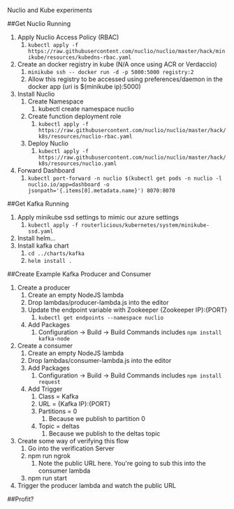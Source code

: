Nuclio and Kube experiments

##Get Nuclio Running

1. Apply Nuclio Access Policy (RBAC)
    1. `kubectl apply -f https://raw.githubusercontent.com/nuclio/nuclio/master/hack/minikube/resources/kubedns-rbac.yaml`
2. Create an docker registry in kube (N/A once using ACR or Verdaccio)
    1. `minikube ssh -- docker run -d -p 5000:5000 registry:2`
    2. Allow this registry to be accessed using preferences/daemon in the docker app (uri is $(minikube ip):5000)
3. Install Nuclio
    1. Create Namespace
        1. kubectl create namespace nuclio
    2. Create function deployment role
        1. `kubectl apply -f https://raw.githubusercontent.com/nuclio/nuclio/master/hack/k8s/resources/nuclio-rbac.yaml`
    3. Deploy Nuclio
        1. `kubectl apply -f https://raw.githubusercontent.com/nuclio/nuclio/master/hack/k8s/resources/nuclio.yaml`
4. Forward Dashboard
    1. `kubectl port-forward -n nuclio $(kubectl get pods -n nuclio -l nuclio.io/app=dashboard -o jsonpath='{.items[0].metadata.name}') 8070:8070`

##Get Kafka Running
1. Apply minikube ssd settings to mimic our azure settings
    1. `kubectl apply -f routerlicious/kubernetes/system/minikube-ssd.yaml`
2. Install helm...
3. Install kafka chart
    1. `cd ../charts/kafka`
    2. `helm install .`

##Create Example Kafka Producer and Consumer
1. Create a producer
    1. Create an empty NodeJS lambda
    2. Drop lambdas/producer-lambda.js into the editor
    3. Update the endpoint variable with Zookeeper {Zookeeper IP}:{PORT}
        1. `kubectl get endpoints --namespace nuclio`
    4. Add Packages
        1. Configuration -> Build -> Build Commands includes `npm install kafka-node`
2. Create a consumer
    1. Create an empty NodeJS lambda
    2. Drop lambdas/consumer-lambda.js into the editor
    3. Add Packages
        1. Configuration -> Build -> Build Commands includes `npm install request`
    4. Add Trigger
        1. Class = Kafka
        2. URL = {Kafka IP}:{PORT}
        3. Partitions = 0
            1. Because we publish to partition 0
        4. Topic = deltas
            1. Because we publish to the deltas topic
3. Create some way of verifying this flow
    1. Go into the verification Server
    2. npm run ngrok
        1. Note the public URL here. You're going to sub this into the consumer lambda
    3. npm run start
4. Trigger the producer lambda and watch the public URL

##Profit?